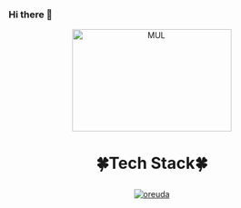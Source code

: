 ### Hi there 👋

<div  style = "display: flex;  align-items: center; flex-direction: column;  justify-content: center;" align = "center";>
  <div key="3">
    <img src=https://github-readme-stats.vercel.app/api/top-langs/?username=ohsukyoung&layout=compact&theme=tokyonight width="280" height=180 alt="MUL" />
  </div>
  
  <div key="4">
  <h3 style ="font-size : 2em; font-weight:700;">🍀Tech Stack🍀</h3>
    <div ></div>
  </div>
  
  <div key="6">
    <a href = "https://oreuda.kr/">
      <img
        src=https://oreuda.kr/api/v1/plant/card?nickname=ohsukyoung
        alt="oreuda"
      />
    </a>
  </div>
  
</div>

<!--
**ohsukyoung/ohsukyoung** is a ✨ _special_ ✨ repository because its `README.md` (this file) appears on your GitHub profile.

Here are some ideas to get you started:

- 🔭 I’m currently working on ...
- 🌱 I’m currently learning ...
- 👯 I’m looking to collaborate on ...
- 🤔 I’m looking for help with ...
- 💬 Ask me about ...
- 📫 How to reach me: ...
- 😄 Pronouns: ...
- ⚡ Fun fact: ...
-->
